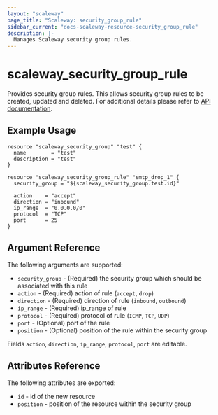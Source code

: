 ```yaml
---
layout: "scaleway"
page_title: "Scaleway: security_group_rule"
sidebar_current: "docs-scaleway-resource-security_group_rule"
description: |-
  Manages Scaleway security group rules.
---
```


# scaleway\_security\_group\_rule

Provides security group rules. This allows security group rules to be created, updated and deleted.
For additional details please refer to [API documentation](https://developer.scaleway.com/#security-groups-manage-rules).

## Example Usage

```hcl
resource "scaleway_security_group" "test" {
  name        = "test"
  description = "test"
}

resource "scaleway_security_group_rule" "smtp_drop_1" {
  security_group = "${scaleway_security_group.test.id}"

  action    = "accept"
  direction = "inbound"
  ip_range  = "0.0.0.0/0"
  protocol  = "TCP"
  port      = 25
}
```

## Argument Reference

The following arguments are supported:

* `security_group` - (Required) the security group which should be associated with this rule
* `action` - (Required) action of rule (`accept`, `drop`)
* `direction` - (Required) direction of rule (`inbound`, `outbound`)
* `ip_range` - (Required) ip_range of rule
* `protocol` - (Required) protocol of rule (`ICMP`, `TCP`, `UDP`)
* `port` - (Optional) port of the rule
* `position` - (Optional) position of the rule within the security group

Fields `action`, `direction`, `ip_range`, `protocol`, `port` are editable.

## Attributes Reference

The following attributes are exported:

* `id` - id of the new resource
* `position` - position of the resource within the security group
